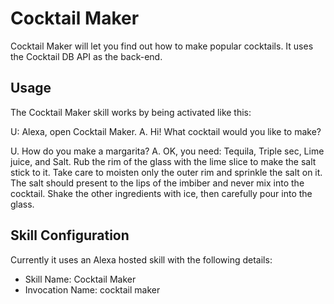 # Cocktail Maker

Cocktail Maker will let you find out how to make popular cocktails. It uses the Cocktail DB API as the back-end.

## Usage

The Cocktail Maker skill works by being activated like this:

U: Alexa, open Cocktail Maker.
A. Hi! What cocktail would you like to make?

U. How do you make a margarita?
A. OK, you need: Tequila, Triple sec, Lime juice, and Salt. Rub the rim of the glass with the lime slice to make the salt stick to it. Take care to moisten only the outer rim and sprinkle the salt on it. The salt should present to the lips of the imbiber and never mix into the cocktail. Shake the other ingredients with ice, then carefully pour into the glass.

## Skill Configuration

Currently it uses an Alexa hosted skill with the following details:

* Skill Name: Cocktail Maker
* Invocation Name: cocktail maker
